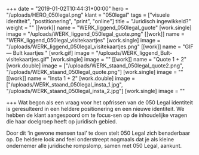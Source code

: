 +++
date = "2019-01-02T10:44:31+00:00"
hero = "/uploads/HERO_050legal.png"
klant = "050legal"
tags = ["visuele identiteit", "postitionering", "print", "online"]
title = "Juridisch ingewikkeld?"
weight = ""
[[work]]
name = "WERK_liggend_050legal_guote"
[work.single]
image = "/uploads/WERK_liggend_050legal_guote.png"
[[work]]
name = "WERK_liggend_050legal_visitekaartjes"
[work.single]
image = "/uploads/WERK_liggend_050legal_visitekaartjes.png"
[[work]]
name = "GIF — Bult kaartjes "
[work.gif]
image = "/uploads/WERK_liggend_Bult-visitekaartjes.gif"
[work.single]
image = ""
[[work]]
name = "Quote 1 + 2"
[work.double]
image = ["/uploads/WERK_staand_050legal_quote2.png", "/uploads/WERK_staand_050legal_quote.png"]
[work.single]
image = ""
[[work]]
name = "Insta 1 + 2"
[work.double]
image = ["/uploads/WERK_staand_050legal_insta_1.jpg", "/uploads/WERK_staand_050legal_insta_2.jpg"]
[work.single]
image = ""

+++
Wat begon als een vraag voor het  opfrissen van de 050 Legal identiteit is geresulteerd in een heldere positionering en een nieuwe identiteit. We hebben de  klant aangespoord om te focus-sen op de inhoudelijke vragen die haar doelgroep heeft op juridisch gebied.

Door dit ‘in gewone mensen taal’ te doen stelt 050 Legal zich benaderbaar op.  De heldere look and feel onderstreept nogmaals dat je als kleine ondernemer alle juridische rompslomp, samen met 050 Legal, aankunt.